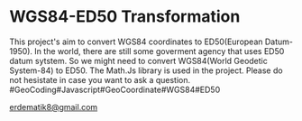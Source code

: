 ﻿# WGS84-ED50 Transformation
This project's aim to convert WGS84 coordinates to ED50(European Datum-1950). In the world, there are still some goverment agency that uses ED50 datum sytstem. So we might need to convert WGS84(World Geodetic System-84) to ED50.
The Math.Js library is used in the project.
Please do not hesistate in case you want to ask a question.
#GeoCoding#Javascript#GeoCoordinate#WGS84#ED50

erdematik8@gmail.com
